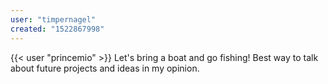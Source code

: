 ```yaml
---
user: "timpernagel"
created: "1522867998"
---
```


{{< user "princemio" >}} Let's bring a boat and go fishing! Best way to talk about future projects and ideas in my opinion. 
